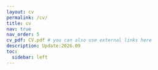 ```yaml
---
layout: cv
permalink: /cv/
title: cv
nav: true
nav_order: 5
cv_pdf: CV.pdf # you can also use external links here
description: Update:2026.09
toc:
  sidebar: left
---
```

